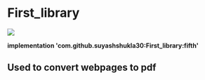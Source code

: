 # First_library

[![](https://jitpack.io/v/suyashshukla30/First_library.svg)](https://jitpack.io/#suyashshukla30/First_library)

**implementation 'com.github.suyashshukla30:First_library:fifth'**

## Used to convert webpages to pdf
